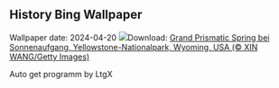 ## History Bing Wallpaper
Wallpaper date: 2024-04-20
![](https://www.bing.com/th?id=OHR.YellowstoneGeyser_DE-DE4718129608_UHD.jpg&w=1000)Download: [Grand Prismatic Spring bei Sonnenaufgang, Yellowstone-Nationalpark, Wyoming, USA (© XIN WANG/Getty Images)](https://www.bing.com/th?id=OHR.YellowstoneGeyser_DE-DE4718129608_UHD.jpg)

Auto get programm by LtgX
